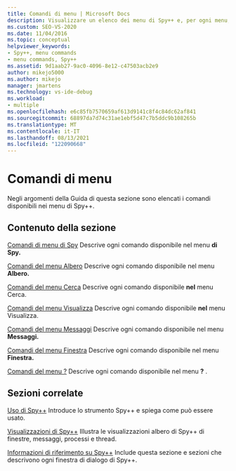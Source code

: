 ```yaml
---
title: Comandi di menu | Microsoft Docs
description: Visualizzare un elenco dei menu di Spy++ e, per ogni menu, un collegamento ad altre informazioni.
ms.custom: SEO-VS-2020
ms.date: 11/04/2016
ms.topic: conceptual
helpviewer_keywords:
- Spy++, menu commands
- menu commands, Spy++
ms.assetid: 9d1aab27-9ac0-4096-8e12-c47503acb2e9
author: mikejo5000
ms.author: mikejo
manager: jmartens
ms.technology: vs-ide-debug
ms.workload:
- multiple
ms.openlocfilehash: e6c85fb7570659af613d9141c8f4c84dc62af841
ms.sourcegitcommit: 68897da7d74c31ae1ebf5d47c7b5ddc9b108265b
ms.translationtype: MT
ms.contentlocale: it-IT
ms.lasthandoff: 08/13/2021
ms.locfileid: "122090668"
---
```

# <a name="menu-commands"></a>Comandi di menu
Negli argomenti della Guida di questa sezione sono elencati i comandi disponibili nei menu di Spy++.

## <a name="in-this-section"></a>Contenuto della sezione
 [Comandi di menu di Spy](../debugger/spy-menu-commands.md) Descrive ogni comando disponibile nel menu **di Spy.**

 [Comandi del menu Albero](../debugger/tree-menu-commands.md) Descrive ogni comando disponibile nel menu **Albero.**

 [Comandi del menu Cerca](../debugger/search-menu-commands.md) Descrive ogni comando disponibile **nel** menu Cerca.

 [Comandi del menu Visualizza](../debugger/view-menu-commands.md) Descrive ogni comando disponibile **nel** menu Visualizza.

 [Comandi del menu Messaggi](../debugger/messages-menu-commands.md) Descrive ogni comando disponibile nel menu **Messaggi.**

 [Comandi del menu Finestra](../debugger/window-menu-commands.md) Descrive ogni comando disponibile nel menu **Finestra.**

 [Comandi del menu ?](../debugger/help-menu-commands.md) Descrive ogni comando disponibile nel menu **?** .

## <a name="related-sections"></a>Sezioni correlate
 [Uso di Spy++](../debugger/using-spy-increment.md) Introduce lo strumento Spy++ e spiega come può essere usato.

 [Visualizzazioni di Spy++](../debugger/spy-increment-views.md) Illustra le visualizzazioni albero di Spy++ di finestre, messaggi, processi e thread.

 [Informazioni di riferimento su Spy++](../debugger/spy-increment-reference.md) Include questa sezione e sezioni che descrivono ogni finestra di dialogo di Spy++.